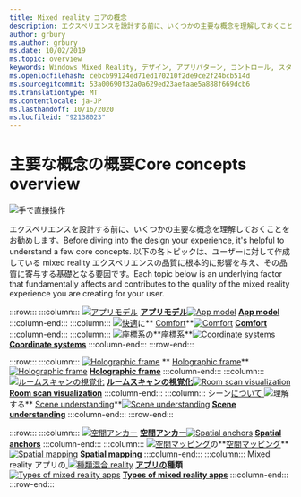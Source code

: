 ```yaml
---
title: Mixed reality コアの概念
description: エクスペリエンスを設計する前に、いくつかの主要な概念を理解しておくことをお勧めします。 以下の各トピックは、ユーザーに対して作成している mixed reality エクスペリエンスの品質に根本的に影響を与え、その品質に寄与する基礎となる要因です。
author: grbury
ms.author: grbury
ms.date: 10/02/2019
ms.topic: overview
keywords: Windows Mixed Reality, デザイン, アプリパターン, コントロール, スタイル, HoloLens, 相互作用, UX 要素, 動作, 構成要素
ms.openlocfilehash: cebcb99124ed71ed170210f2de9ce2f24bcb514d
ms.sourcegitcommit: 53a00690f32a0a629ed23aefaae5a888f669dcb6
ms.translationtype: MT
ms.contentlocale: ja-JP
ms.lasthandoff: 10/16/2020
ms.locfileid: "92138023"
---
```

# <a name="core-concepts-overview"></a><span data-ttu-id="6ce2c-105">主要な概念の概要</span><span class="sxs-lookup"><span data-stu-id="6ce2c-105">Core concepts overview</span></span>

![手で直接操作](images/05_CoreConcepts.png)


<span data-ttu-id="6ce2c-107">エクスペリエンスを設計する前に、いくつかの主要な概念を理解しておくことをお勧めします。</span><span class="sxs-lookup"><span data-stu-id="6ce2c-107">Before diving into the design your experience, it's helpful to understand a few core concepts.</span></span> <span data-ttu-id="6ce2c-108">以下の各トピックは、ユーザーに対して作成している mixed reality エクスペリエンスの品質に根本的に影響を与え、その品質に寄与する基礎となる要因です。</span><span class="sxs-lookup"><span data-stu-id="6ce2c-108">Each topic below is an underlying factor that fundamentally affects and contributes to the quality of the mixed reality experience you are creating for your user.</span></span> 

:::row:::
    :::column:::
        <span data-ttu-id="6ce2c-109">[ ![ アプリモデル](images/teleportation-640px.png)](app-model.md) **[アプリモデル](app-model.md)**</span><span class="sxs-lookup"><span data-stu-id="6ce2c-109">[![App model](images/teleportation-640px.png)](app-model.md) **[App model](app-model.md)**</span></span>
    :::column-end:::
    :::column:::
       <span data-ttu-id="6ce2c-110">[ ![ 快適](images/comfort-chart.PNG)](comfort.md)に\*\* [Comfort](comfort.md)\*\*</span><span class="sxs-lookup"><span data-stu-id="6ce2c-110">[![Comfort](images/comfort-chart.PNG)](comfort.md) **[Comfort](comfort.md)**</span></span>
    :::column-end:::
    :::column:::
        <span data-ttu-id="6ce2c-111">[ ![ 座標](images/coordinate-systems.PNG)](coordinate-systems.md)系の**[座標](coordinate-systems.md)系**</span><span class="sxs-lookup"><span data-stu-id="6ce2c-111">[![Coordinate systems](images/coordinate-systems.PNG)](coordinate-systems.md) **[Coordinate systems](coordinate-systems.md)**</span></span>
    :::column-end:::
:::row-end:::

:::row:::
    :::column:::
        <span data-ttu-id="6ce2c-112">[ ![ Holographic frame](images/destinationmars-750px.png)](holographic-frame.md) \*\* [Holographic frame](holographic-frame.md)\*\*</span><span class="sxs-lookup"><span data-stu-id="6ce2c-112">[![Holographic frame](images/destinationmars-750px.png)](holographic-frame.md) **[Holographic frame](holographic-frame.md)**</span></span>
    :::column-end:::
    :::column:::
        <span data-ttu-id="6ce2c-113">[ ![ ルームスキャンの視覚化](images/sr-mixedworld-140429-8pm-00068-1000px.png)](room-scan-visualization.md) **[ルームスキャンの視覚化](room-scan-visualization.md)**</span><span class="sxs-lookup"><span data-stu-id="6ce2c-113">[![Room scan visualization](images/sr-mixedworld-140429-8pm-00068-1000px.png)](room-scan-visualization.md) **[Room scan visualization](room-scan-visualization.md)**</span></span>
    :::column-end:::
    :::column:::
        <span data-ttu-id="6ce2c-114">シーン[について ![ ](images/scene-understanding.png)](scene-understanding.md)理解する\*\* [Scene understanding](scene-understanding.md)\*\*</span><span class="sxs-lookup"><span data-stu-id="6ce2c-114">[![Scene understanding](images/scene-understanding.png)](scene-understanding.md) **[Scene understanding](scene-understanding.md)**</span></span>
    :::column-end:::
:::row-end:::

:::row:::
    :::column:::
        <span data-ttu-id="6ce2c-115">[ ![ 空間アンカー](images/azurespatialanchors.jpg)](spatial-anchors.md) **[空間アンカー](spatial-anchors.md)**</span><span class="sxs-lookup"><span data-stu-id="6ce2c-115">[![Spatial anchors](images/azurespatialanchors.jpg)](spatial-anchors.md) **[Spatial anchors](spatial-anchors.md)**</span></span>
    :::column-end:::
    :::column:::
        <span data-ttu-id="6ce2c-116">[ ![ 空間マッピング](images/surfacereconstruction.jpg)](spatial-mapping.md)の**[空間マッピング](spatial-mapping.md)**</span><span class="sxs-lookup"><span data-stu-id="6ce2c-116">[![Spatial mapping](images/surfacereconstruction.jpg)](spatial-mapping.md) **[Spatial mapping](spatial-mapping.md)**</span></span>
    :::column-end:::
    :::column:::
        <span data-ttu-id="6ce2c-117">Mixed reality アプリの[ ![ 種類混合 reality](images/enhancedenvironmentapps-640px.jpg)](types-of-mixed-reality-apps.md) **[アプリの](types-of-mixed-reality-apps.md)種類**</span><span class="sxs-lookup"><span data-stu-id="6ce2c-117">[![Types of mixed reality apps](images/enhancedenvironmentapps-640px.jpg)](types-of-mixed-reality-apps.md) **[Types of mixed reality apps](types-of-mixed-reality-apps.md)**</span></span>
    :::column-end:::
:::row-end:::


<br>

<br>


